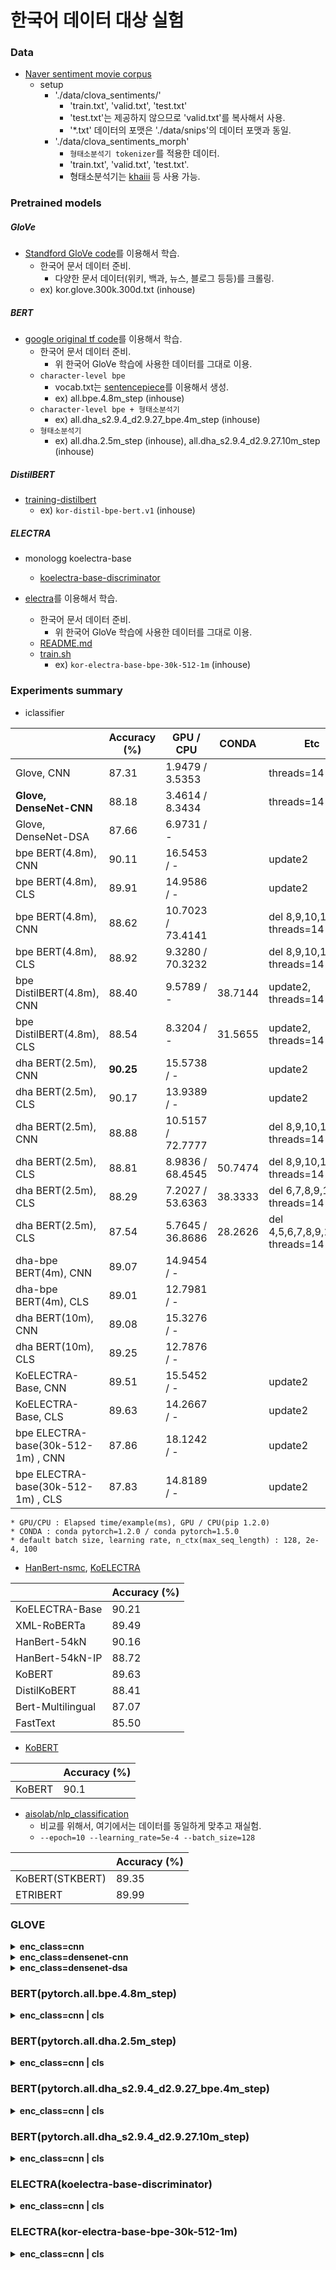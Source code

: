 # 한국어 데이터 대상 실험

### Data

- [Naver sentiment movie corpus](https://github.com/e9t/nsmc)
  - setup
    - './data/clova_sentiments/'
      - 'train.txt', 'valid.txt', 'test.txt'
      - 'test.txt'는 제공하지 않으므로 'valid.txt'를 복사해서 사용.
      - '*.txt' 데이터의 포맷은 './data/snips'의 데이터 포맷과 동일.
    - './data/clova_sentiments_morph'
      - `형태소분석기 tokenizer`를 적용한 데이터.
      - 'train.txt', 'valid.txt', 'test.txt'.
      - 형태소분석기는 [khaiii](https://github.com/kakao/khaiii) 등 사용 가능.

### Pretrained models

##### GloVe

- [Standford GloVe code](https://github.com/stanfordnlp/GloVe)를 이용해서 학습.
  - 한국어 문서 데이터 준비.
    - 다양한 문서 데이터(위키, 백과, 뉴스, 블로그 등등)를 크롤링.
  - ex) kor.glove.300k.300d.txt (inhouse)

##### BERT

- [google original tf code](https://github.com/google-research/bert)를 이용해서 학습.
  - 한국어 문서 데이터 준비.
    - 위 한국어 GloVe 학습에 사용한 데이터를 그대로 이용.
  - `character-level bpe`
    - vocab.txt는 [sentencepiece](https://github.com/google/sentencepiece)를 이용해서 생성.
    - ex) all.bpe.4.8m_step (inhouse)
  - `character-level bpe + 형태소분석기`
    - ex) all.dha_s2.9.4_d2.9.27_bpe.4m_step (inhouse)
  - `형태소분석기`
    - ex) all.dha.2.5m_step (inhouse), all.dha_s2.9.4_d2.9.27.10m_step (inhouse)

##### DistilBERT

- [training-distilbert](https://github.com/dsindex/transformers_examples#training-distilbert)
  - ex) `kor-distil-bpe-bert.v1` (inhouse)

##### ELECTRA

- monologg koelectra-base
  - [koelectra-base-discriminator](https://huggingface.co/monologg/koelectra-base-discriminator)

- [electra](https://github.com/dsindex/electra#pretraining-electra)를 이용해서 학습.
  - 한국어 문서 데이터 준비.
    - 위 한국어 GloVe 학습에 사용한 데이터를 그대로 이용.
  - [README.md](https://github.com/dsindex/electra/blob/master/README.md)
  - [train.sh](https://github.com/dsindex/electra/blob/master/train.sh)
    - ex) `kor-electra-base-bpe-30k-512-1m` (inhouse)

### Experiments summary

- iclassifier

|                                     | Accuracy (%) | GPU / CPU         | CONDA   | Etc        |
| ----------------------------------- | ------------ | ----------------- | ------- | ---------- |
| Glove, CNN                          | 87.31        | 1.9479  / 3.5353  |         | threads=14 |
| **Glove, DenseNet-CNN**             | 88.18        | 3.4614  / 8.3434  |         | threads=14 |
| Glove, DenseNet-DSA                 | 87.66        | 6.9731  / -       |         |            |
| bpe BERT(4.8m), CNN                 | 90.11        | 16.5453 / -       |         | update2    |
| bpe BERT(4.8m), CLS                 | 89.91        | 14.9586 / -       |         | update2    |
| bpe BERT(4.8m), CNN                 | 88.62        | 10.7023 / 73.4141 |         | del 8,9,10,11, threads=14 |
| bpe BERT(4.8m), CLS                 | 88.92        | 9.3280  / 70.3232 |         | del 8,9,10,11, threads=14 |
| bpe DistilBERT(4.8m), CNN           | 88.40        | 9.5789  / -       | 38.7144 | update2, threads=14       |
| bpe DistilBERT(4.8m), CLS           | 88.54        | 8.3204  / -       | 31.5655 | update2, threads=14       |
| dha BERT(2.5m), CNN                 | **90.25**    | 15.5738 / -       |         | update2    |
| dha BERT(2.5m), CLS                 | 90.17        | 13.9389 / -       |         | update2    |
| dha BERT(2.5m), CNN                 | 88.88        | 10.5157 / 72.7777 |         | del 8,9,10,11, threads=14         |
| dha BERT(2.5m), CLS                 | 88.81        | 8.9836  / 68.4545 | 50.7474 | del 8,9,10,11, threads=14         |
| dha BERT(2.5m), CLS                 | 88.29        | 7.2027  / 53.6363 | 38.3333 | del 6,7,8,9,10,11, threads=14     |
| dha BERT(2.5m), CLS                 | 87.54        | 5.7645  / 36.8686 | 28.2626 | del 4,5,6,7,8,9,10,11, threads=14 |
| dha-bpe BERT(4m), CNN               | 89.07        | 14.9454 / -       |         |            |
| dha-bpe BERT(4m), CLS               | 89.01        | 12.7981 / -       |         |            |
| dha BERT(10m), CNN                  | 89.08        | 15.3276 / -       |         |            |
| dha BERT(10m), CLS                  | 89.25        | 12.7876 / -       |         |            |
| KoELECTRA-Base, CNN                 | 89.51        | 15.5452 / -       |         | update2    |
| KoELECTRA-Base, CLS                 | 89.63        | 14.2667 / -       |         | update2    |
| bpe ELECTRA-base(30k-512-1m) , CNN  | 87.86        | 18.1242 / -       |         | update2    |
| bpe ELECTRA-base(30k-512-1m) , CLS  | 87.83        | 14.8189 / -       |         | update2    |

```
* GPU/CPU : Elapsed time/example(ms), GPU / CPU(pip 1.2.0)
* CONDA : conda pytorch=1.2.0 / conda pytorch=1.5.0
* default batch size, learning rate, n_ctx(max_seq_length) : 128, 2e-4, 100
```

- [HanBert-nsmc](https://github.com/monologg/HanBert-nsmc#results), [KoELECTRA](https://github.com/monologg/KoELECTRA)

|                   | Accuracy (%) |
| ----------------- | ------------ |
| KoELECTRA-Base    | 90.21        |
| XML-RoBERTa       | 89.49        |
| HanBert-54kN      | 90.16        |
| HanBert-54kN-IP   | 88.72        |
| KoBERT            | 89.63        |
| DistilKoBERT      | 88.41        |
| Bert-Multilingual | 87.07        |
| FastText          | 85.50        |

- [KoBERT](https://github.com/SKTBrain/KoBERT#naver-sentiment-analysis)

|                   | Accuracy (%) |
| ----------------- | ------------ |
| KoBERT            | 90.1         |

- [aisolab/nlp_classification](https://github.com/aisolab/nlp_classification)
  - 비교를 위해서, 여기에서는 데이터를 동일하게 맞추고 재실험.
  - `--epoch=10 --learning_rate=5e-4 --batch_size=128`

|                   | Accuracy (%) |
| ----------------- | ------------ |
| KoBERT(STKBERT)   | 89.35        |
| ETRIBERT          | 89.99        |


### GLOVE

<details><summary><b>enc_class=cnn</b></summary>
<p>

- train
```
$ python preprocess.py --data_dir=data/clova_sentiments_morph --embedding_path=embeddings/kor.glove.300k.300d.txt
$ python train.py --data_dir=data/clova_sentiments_morph --lr_decay_rate=0.9 --embedding_trainable
```

- evaluation
```
$ python evaluate.py --data_dir=./data/clova_sentiments_morph 

INFO:__main__:[Accuracy] : 0.8731, 43653/49997
INFO:__main__:[Elapsed Time] : 97481ms, 1.9479358348667895ms on average
```

</p>
</details>


<details><summary><b>enc_class=densenet-cnn</b></summary>
<p>

- train
```
$ python preprocess.py --config=configs/config-densenet-cnn.json --data_dir=data/clova_sentiments_morph --embedding_path=embeddings/kor.glove.300k.300d.txt
$ python train.py --config=configs/config-densenet-cnn.json --data_dir=data/clova_sentiments_morph --lr_decay_rate=0.9

* iee_corpus_morph
$ python preprocess.py --config=configs/config-densenet-cnn-iee.json --data_dir=data/iee_corpus_morph --embedding_path=embeddings/kor.glove.300k.300d.txt
$ python train.py --config=configs/config-densenet-cnn-iee.json --data_dir=data/iee_corpus_morph --lr_decay_rate=0.9
```

- evaluation
```
$ python evaluate.py --config=configs/config-densenet-cnn.json --data_dir=./data/clova_sentiments_morph 

INFO:__main__:[Accuracy] : 0.8818, 44087/49997
INFO:__main__:[Elapsed Time] : 173152ms, 3.4614969197535803ms on average

INFO:__main__:[Accuracy] : 0.8799, 43991/49997
INFO:__main__:[Elapsed Time] : 179413.97333145142ms, 3.58712682724762ms on average

* --use_transformers_optimizer --warmup_epoch=0 --weight_decay=0.0
INFO:__main__:[Accuracy] : 0.8804, 44017/49997
INFO:__main__:[Elapsed Time] : 160672.52135276794ms, 3.211939556139528ms on average

INFO:__main__:[Accuracy] : 0.8803, 44012/49997
INFO:__main__:[Elapsed Time] : 161198.18258285522ms, 3.2225625831057085ms on average

* iee_corpus_morph
$ python evaluate.py --config=configs/config-densenet-cnn-iee.json --data_dir=./data/iee_corpus_morph 

```

</p>
</details>


<details><summary><b>enc_class=densenet-dsa</b></summary>
<p>

- train
```
$ python preprocess.py --config=configs/config-densenet-dsa.json --data_dir=data/clova_sentiments_morph --embedding_path=embeddings/kor.glove.300k.300d.txt
$ python train.py --config=configs/config-densenet-dsa.json --data_dir=data/clova_sentiments_morph --lr_decay_rate=0.9

* iee_corpus_morph
$ python preprocess.py --config=configs/config-densenet-dsa-iee.json --data_dir=data/iee_corpus_morph --embedding_path=embeddings/kor.glove.300k.300d.txt
$ python train.py --config=configs/config-densenet-dsa-iee.json --data_dir=data/iee_corpus_morph --lr_decay_rate=0.9 --batch_size=256
```

- evaluation
```
$ python evaluate.py --config=configs/config-densenet-dsa.json --data_dir=./data/clova_sentiments_morph

INFO:__main__:[Accuracy] : 0.8766, 43827/49997
INFO:__main__:[Elapsed Time] : 348722ms, 6.973197855828467ms on average

INFO:__main__:[Accuracy] : 0.8744, 43715/49997
INFO:__main__:[Elapsed Time] : 522451ms, 10.447275782062565ms on average

INFO:__main__:[Accuracy] : 0.8743, 43710/49997
INFO:__main__:[Elapsed Time] : 404403.4924507141ms, 8.087184512335755ms on average

* softmax masking
INFO:__main__:[Accuracy] : 0.8747, 43732/49997
INFO:__main__:[Elapsed Time] : 596904ms, 11.936694935594847ms on average

* --use_transformers_optimizer --warmup_epoch=0 --weight_decay=0.0
INFO:__main__:[Accuracy] : 0.8735, 43670/49997
INFO:__main__:[Elapsed Time] : 410616.1913871765ms, 8.211271306382855ms on average

* iee_corpus_morph
$ python evaluate.py --config=configs/config-densenet-dsa-iee.json --data_dir=./data/iee_corpus_morph
```

</p>
</details>


### BERT(pytorch.all.bpe.4.8m_step)

<details><summary><b>enc_class=cnn | cls</b></summary>
<p>

- train
```
* enc_class=cnn

$ python preprocess.py --config=configs/config-bert-cnn.json --bert_model_name_or_path=./embeddings/pytorch.all.bpe.4.8m_step --data_dir=./data/clova_sentiments
$ python train.py --config=configs/config-bert-cnn.json --bert_model_name_or_path=./embeddings/pytorch.all.bpe.4.8m_step/ --bert_output_dir=bert-checkpoint --lr=2e-5 --epoch=5 --batch_size=64 --data_dir=./data/clova_sentiments/

* enc_class=cls

$ python preprocess.py --config=configs/config-bert-cls.json --bert_model_name_or_path=./embeddings/pytorch.all.bpe.4.8m_step --data_dir=./data/clova_sentiments
$ python train.py --config=configs/config-bert-cls.json --bert_model_name_or_path=./embeddings/pytorch.all.bpe.4.8m_step/ --bert_output_dir=bert-checkpoint --lr=2e-5 --epoch=5 --batch_size=64 --data_dir=./data/clova_sentiments/
```

- evaluation
```
* enc_class=cnn

$ python evaluate.py --config=configs/config-bert-cnn.json --data_dir=data/clova_sentiments --bert_output_dir=bert-checkpoint

INFO:__main__:[Accuracy] : 0.8945, 44723/49997
INFO:__main__:[Elapsed Time] : 734983ms, 14.697815825266021ms on average

** --bert_remove_layers=8,9,10,11
INFO:__main__:[Accuracy] : 0.8862, 44309/49997
INFO:__main__:[Elapsed Time] : 535186ms, 10.702336186894952ms on average

** --use_transformers_optimizer --warmup_epoch=0 --weight_decay=0.0 --epoch=30
INFO:__main__:[Accuracy] : 0.9011, 45053/49997
INFO:__main__:[Elapsed Time] : 827306ms, 16.545303624289943ms on average

** --configs/config-distilbert-cnn.json --bert_model_name_or_path=./embeddings/kor-distil-bpe-bert.v1 --use_transformers_optimizer --warmup_epoch=0 --weight_decay=0.0 --epoch=30
INFO:__main__:[Accuracy] : 0.8840, 44199/49997
INFO:__main__:[Elapsed Time] : 479026.7505645752ms, 9.578963290863928ms on average

* enc_class=cls

$ python evaluate.py --config=configs/config-bert-cls.json --data_dir=data/clova_sentiments --bert_output_dir=bert-checkpoint

INFO:__main__:[Accuracy] : 0.8931, 44653/49997
INFO:__main__:[Elapsed Time] : 672027ms, 13.439275142011361ms on average

INFO:__main__:[Accuracy] : 0.8959, 44790/49997
INFO:__main__:[Elapsed Time] : 703563ms, 14.07036562925034ms on average

** --bert_remove_layers=8,9,10,11
INFO:__main__:[Accuracy] : 0.8892, 44457/49997
INFO:__main__:[Elapsed Time] : 466825ms, 9.32800624049924ms on average

** --use_transformers_optimizer --warmup_epoch=0 --weight_decay=0.0 --epoch=30
INFO:__main__:[Accuracy] : 0.8991, 44952/49997
INFO:__main__:[Elapsed Time] : 747975ms, 14.958656692535403ms on average

** --configs/config-distilbert-cls.json --bert_model_name_or_path=./embeddings/kor-distil-bpe-bert.v1 --use_transformers_optimizer --warmup_epoch=0 --weight_decay=0.0 --epoch=30
INFO:__main__:[Accuracy] : 0.8854, 44267/49997
INFO:__main__:[Elapsed Time] : 416157.20868110657ms, 8.320413724795676ms on average

```

</p>
</details>


### BERT(pytorch.all.dha.2.5m_step)
 
<details><summary><b>enc_class=cnn | cls</b></summary>
<p>

- train
```
* enc_class=cnn

$ python preprocess.py --config=configs/config-bert-cnn.json --bert_model_name_or_path=./embeddings/pytorch.all.dha.2.5m_step --data_dir=./data/clova_sentiments_morph
$ python train.py --config=configs/config-bert-cnn.json --bert_model_name_or_path=./embeddings/pytorch.all.dha.2.5m_step --bert_output_dir=bert-checkpoint --lr=2e-5 --epoch=5 --batch_size=64 --data_dir=./data/clova_sentiments_morph/

* enc_class=cls

$ python preprocess.py --config=configs/config-bert-cls.json --bert_model_name_or_path=./embeddings/pytorch.all.dha.2.5m_step --data_dir=./data/clova_sentiments_morph
$ python train.py --config=configs/config-bert-cls.json --bert_model_name_or_path=./embeddings/pytorch.all.dha.2.5m_step --bert_output_dir=bert-checkpoint --lr=2e-5 --epoch=3 --batch_size=64 --data_dir=./data/clova_sentiments_morph/
```

- evaluation
```
* enc_class=cnn

$ python evaluate.py --config=configs/config-bert-cnn.json --data_dir=./data/clova_sentiments_morph --bert_output_dir=bert-checkpoint

INFO:__main__:[Accuracy] : 0.8996, 44976/49997
INFO:__main__:[Elapsed Time] : 743973ms, 14.877990239219137ms on average

** --bert_remove_layers=8,9,10,11
INFO:__main__:[Accuracy] : 0.8888, 44438/49997
INFO:__main__:[Elapsed Time] : 525917ms, 10.515781262501ms on average

** --use_transformers_optimizer --warmup_epoch=0 --weight_decay=0.0 --epoch=20
INFO:__main__:[Accuracy] : 0.9025, 45123/49997
INFO:__main__:[Elapsed Time] : 778762ms, 15.573805904472358ms on average

* enc_class=cls

$ python evaluate.py --config=configs/config-bert-cls.json --data_dir=./data/clova_sentiments_morph --bert_output_dir=bert-checkpoint

INFO:__main__:[Accuracy] : 0.8941, 44701/49997
INFO:__main__:[Elapsed Time] : 718417ms, 14.36640931274502ms on average

** --bert_remove_layers=8,9,10,11
INFO:__main__:[Accuracy] : 0.8881, 44401/49997
INFO:__main__:[Elapsed Time] : 449263ms, 8.983638691095287ms on average

** --bert_remove_layers=6,7,8,9,10,11
INFO:__main__:[Accuracy] : 0.8829, 44143/49997
INFO:__main__:[Elapsed Time] : 360213ms, 7.202776222097768ms on average

** --bert_remove_layers=4,5,6,7,8,9,10,11
INFO:__main__:[Accuracy] : 0.8754, 43765/49997
INFO:__main__:[Elapsed Time] : 288307ms, 5.764541163293064ms on average

** --use_transformers_optimizer --warmup_epoch=0 --weight_decay=0.0 --epoch=30
INFO:__main__:[Accuracy] : 0.9017, 45082/49997
INFO:__main__:[Elapsed Time] : 697001ms, 13.938935114809185ms on average

** --use_transformers_optimizer --warmup_epoch=0 --weight_decay=0.0 --epoch=30 --lr=5e-5
INFO:__main__:[Accuracy] : 0.8967, 44831/49997
INFO:__main__:[Elapsed Time] : 705669ms, 14.11208896711737ms on average


```

</p>
</details>


### BERT(pytorch.all.dha_s2.9.4_d2.9.27_bpe.4m_step)

<details><summary><b>enc_class=cnn | cls</b></summary>
<p>

- train
```
* enc_class=cnn

$ python preprocess.py --config=configs/config-bert-cnn.json --bert_model_name_or_path=./embeddings/pytorch.all.dha_s2.9.4_d2.9.27_bpe.4m_step --data_dir=./data/clova_sentiments_morph
$ python train.py --config=configs/config-bert-cnn.json --bert_model_name_or_path=./embeddings/pytorch.all.dha_s2.9.4_d2.9.27_bpe.4m_step --bert_output_dir=bert-checkpoint --lr=2e-5 --epoch=5 --batch_size=64 --data_dir=./data/clova_sentiments_morph

* enc_class=cls

$ python train.py --config=configs/config-bert-cls.json --bert_model_name_or_path=./embeddings/pytorch.all.dha_s2.9.4_d2.9.27_bpe.4m_step --bert_output_dir=bert-checkpoint --lr=2e-5 --epoch=5 --batch_size=64 --data_dir=./data/clova_sentiments_morph
```

- evaluation
```
* enc_class=cnn

$ python evaluate.py --config=configs/config-bert-cnn.json --data_dir=data/clova_sentiments_morph --bert_output_dir=bert-checkpoint

INFO:__main__:[Accuracy] : 0.8907, 44533/49997
INFO:__main__:[Elapsed Time] : 747351ms, 14.945475638051045ms on average

* enc_class=cls

$ python evaluate.py --config=configs/config-bert-cls.json --data_dir=data/clova_sentiments_morph --bert_output_dir=bert-checkpoint

INFO:__main__:[Accuracy] : 0.8901, 44503/49997
INFO:__main__:[Elapsed Time] : 639988ms, 12.798163853108248ms on average
```

</p>
</details>


### BERT(pytorch.all.dha_s2.9.4_d2.9.27.10m_step)
 
<details><summary><b>enc_class=cnn | cls</b></summary>
<p>

- train
```
* enc_class=cnn

$ python preprocess.py --config=configs/config-bert-cnn.json --bert_model_name_or_path=./embeddings/pytorch.all.dha_s2.9.4_d2.9.27.10m_step --data_dir=./data/clova_sentiments_morph
$ python train.py --config=configs/config-bert-cnn.json --bert_model_name_or_path=./embeddings/pytorch.all.dha_s2.9.4_d2.9.27.10m_step --bert_output_dir=bert-checkpoint --lr=2e-5 --epoch=5 --batch_size=64 --data_dir=./data/clova_sentiments_morph/

* enc_class=cls

$ python train.py --config=configs/config-bert-cls.json --bert_model_name_or_path=./embeddings/pytorch.all.dha_s2.9.4_d2.9.27.10m_step --bert_output_dir=bert-checkpoint --lr=2e-5 --epoch=3 --batch_size=64 --data_dir=./data/clova_sentiments_morph/
```

- evaluation
```
* enc_class=cnn

$ python evaluate.py --config=configs/config-bert-cnn.json --data_dir=./data/clova_sentiments_morph --bert_output_dir=bert-checkpoint

INFO:__main__:[Accuracy] : 0.8908, 44536/49997
INFO:__main__:[Elapsed Time] : 766457ms, 15.327646211696935ms on average

* enc_class=cls

$ python evaluate.py --config=configs/config-bert-cls.json --data_dir=./data/clova_sentiments_morph --bert_output_dir=bert-checkpoint

INFO:__main__:[Accuracy] : 0.8925, 44622/49997
INFO:__main__:[Elapsed Time] : 639463ms, 12.787603008240659ms on average
```

</p>
</details>


### ELECTRA(koelectra-base-discriminator)
 
<details><summary><b>enc_class=cnn | cls</b></summary>
<p>

- train
```
* enc_class=cnn

$ python preprocess.py --config=configs/config-electra-cnn.json --bert_model_name_or_path=./embeddings/koelectra-base-discriminator --data_dir=./data/clova_sentiments
$ python train.py --config=configs/config-electra-cnn.json --bert_model_name_or_path=./embeddings/koelectra-base-discriminator --bert_output_dir=bert-checkpoint --lr=1e-5 --epoch=10 --batch_size=64 --data_dir=./data/clova_sentiments

* enc_class=cls

$ python preprocess.py --config=configs/config-electra-cls.json --bert_model_name_or_path=./embeddings/koelectra-base-discriminator --data_dir=./data/clova_sentiments
$ python train.py --config=configs/config-electra-cls.json --bert_model_name_or_path=./embeddings/koelectra-base-discriminator --bert_output_dir=bert-checkpoint --lr=1e-5 --epoch=10 --batch_size=64 --data_dir=./data/clova_sentiments
```

- evaluation
```
* enc_class=cnn

$ python evaluate.py --config=configs/config-electra-cnn.json --data_dir=./data/clova_sentiments --bert_output_dir=bert-checkpoint

INFO:__main__:[Accuracy] : 0.8937, 44684/49997
INFO:__main__:[Elapsed Time] : 784375ms, 15.636230898471878ms on average

** --use_transformers_optimizer --lr=5e-5 --epoch=20 --batch_size=64 --warmup_epoch=0 --weight_decay=0.0
INFO:__main__:[Accuracy] : 0.8951, 44750/49997
INFO:__main__:[Elapsed Time] : 777338ms, 15.54522361788943ms on average

* enc_class=cls

$ python evaluate.py --config=configs/config-electra-cls.json --data_dir=./data/clova_sentiments --bert_output_dir=bert-checkpoint

INFO:__main__:[Accuracy] : 0.8930, 44646/49997
INFO:__main__:[Elapsed Time] : 721693ms, 14.425894071525722ms on average

** --use_transformers_optimizer --lr=5e-5 --epoch=20 --batch_size=64 --warmup_epoch=0 --weight_decay=0.0
INFO:__main__:[Accuracy] : 0.8963, 44814/49997
INFO:__main__:[Elapsed Time] : 713403ms, 14.266721337707017ms on average

```

</p>
</details>

### ELECTRA(kor-electra-base-bpe-30k-512-1m)
 
<details><summary><b>enc_class=cnn | cls</b></summary>
<p>

- train
```
* enc_class=cnn

$ python preprocess.py --config=configs/config-electra-cnn.json --bert_model_name_or_path=./embeddings/kor-electra-base-bpe-30k-512-1m --data_dir=./data/clova_sentiments
$ python train.py --config=configs/config-electra-cnn.json --bert_model_name_or_path=./embeddings/kor-electra-base-bpe-30k-512-1m --bert_output_dir=bert-checkpoint --lr=2e-5 --epoch=10 --batch_size=64 --data_dir=./data/clova_sentiments 

* enc_class=cls

$ python preprocess.py --config=configs/config-electra-cls.json --bert_model_name_or_path=./embeddings/kor-electra-base-bpe-30k-512-1m --data_dir=./data/clova_sentiments
$ python train.py --config=configs/config-electra-cls.json --bert_model_name_or_path=./embeddings/kor-electra-base-bpe-30k-512-1m --bert_output_dir=bert-checkpoint --lr=2e-5 --epoch=10 --batch_size=64 --data_dir=./data/clova_sentiments 
```

- evaluation
```
* enc_class=cnn

$ python evaluate.py --config=configs/config-electra-cnn.json --data_dir=./data/clova_sentiments --bert_output_dir=bert-checkpoint

** --use_transformers_optimizer --warmup_epoch=0 --weight_decay=0.0 --epoch=30 --lr=1e-5 --batch_size=64 , 30k-512-1m.946k
INFO:__main__:[Accuracy] : 0.8786, 43926/49997
INFO:__main__:[Elapsed Time] : 906246.2837696075ms, 18.12422252176323ms on average

* enc_class=cls

$ python evaluate.py --config=configs/config-electra-cls.json --data_dir=./data/clova_sentiments --bert_output_dir=bert-checkpoint

** --use_transformers_optimizer --warmup_epoch=0 --weight_decay=0.0 --epoch=30 --lr=1e-5 --batch_size=64 , 30k-512-1m.946k
INFO:__main__:[Accuracy] : 0.8783, 43913/49997
INFO:__main__:[Elapsed Time] : 740981.8229675293ms, 14.81893343184984ms on average

```

</p>
</details>


